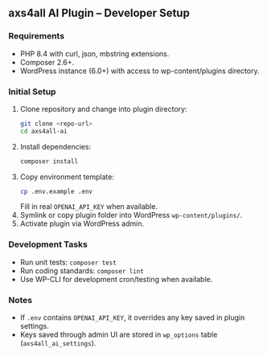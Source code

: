 ## axs4all AI Plugin – Developer Setup

### Requirements
- PHP 8.4 with curl, json, mbstring extensions.
- Composer 2.6+.
- WordPress instance (6.0+) with access to wp-content/plugins directory.

### Initial Setup
1. Clone repository and change into plugin directory:
   ```bash
   git clone <repo-url>
   cd axs4all-ai
   ```
2. Install dependencies:
   ```bash
   composer install
   ```
3. Copy environment template:
   ```bash
   cp .env.example .env
   ```
   Fill in real `OPENAI_API_KEY` when available.
4. Symlink or copy plugin folder into WordPress `wp-content/plugins/`.
5. Activate plugin via WordPress admin.

### Development Tasks
- Run unit tests: `composer test`
- Run coding standards: `composer lint`
- Use WP-CLI for development cron/testing when available.

### Notes
- If `.env` contains `OPENAI_API_KEY`, it overrides any key saved in plugin settings.
- Keys saved through admin UI are stored in `wp_options` table (`axs4all_ai_settings`).

